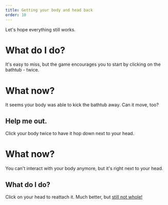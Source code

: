 ```yaml
---
title: Getting your body and head back
order: 10
---
```


Let's hope everything still works.

# What do I do?
It's easy to miss, but the game encourages you to start by clicking on the bathtub - twice.

# What now?
It seems your body was able to kick the bathtub away. Can it move, too?

## Help me out.
Click your body twice to have it hop down next to your head.

# What now?
You can't interact with your body anymore, but it's right next to your head.

## What do I do?
Click on your head to reattach it. Much better, but [still not whole!](missingleg)
